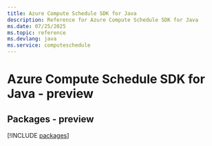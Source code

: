 ```yaml
---
title: Azure Compute Schedule SDK for Java
description: Reference for Azure Compute Schedule SDK for Java
ms.date: 07/25/2025
ms.topic: reference
ms.devlang: java
ms.service: computeschedule
---
```

# Azure Compute Schedule SDK for Java - preview
## Packages - preview
[!INCLUDE [packages](compute-schedule-index.md)]